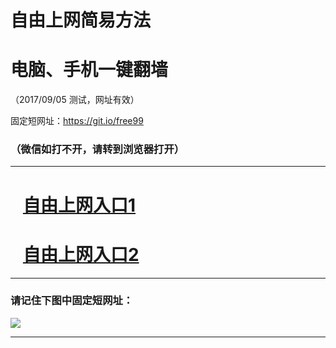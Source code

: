 ﻿# 自由上网简易方法

# 电脑、手机一键翻墙

（2017/09/05 测试，网址有效）

固定短网址：https://git.io/free99

### （微信如打不开，请转到浏览器打开）


***





# &nbsp;&nbsp; <a href="http://ft93067211.fwq-tz1001.xyz/fwqtz01.html?t=090500130229 " target="_blank">自由上网入口1</a>
# &nbsp;&nbsp; <a href="http://ft487032586.fwq-tz1002.xyz/fwqtz02.html?t=09050012200 " target="_blank">自由上网入口2</a>
***

### 请记住下图中固定短网址：

<img src="https://s3-us-west-2.amazonaws.com/fwq-1001/yjfq-20170905okok.png" /> 


***

